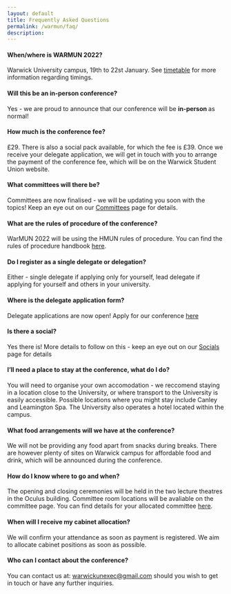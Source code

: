 ```yaml
---
layout: default
title: Frequently Asked Questions
permalink: /warmun/faq/
description:
---
```


#### When/where is WARMUN 2022?
Warwick University campus, 19th to 22st January. See <a href="http://warwickun.org/warmun/timetable">timetable</a> for more information regarding timings.

#### Will this be an in-person conference?
Yes - we are proud to announce that our conference will be <b> in-person </b> as normal!

#### How much is the conference fee?
£29. There is also a social pack available, for which the fee is £39.
Once we receive your delegate application, we will get in touch with you to arrange the payment of the conference fee, which will be on the Warwick Student Union website.

#### What committees will there be?
Committees are now finalised - we will be updating you soon with the topics! Keep an eye out on our <a href="http://warwickun.org/warmun/committees">Committees</a> page for details.

#### What are the rules of procedure of the conference?
WarMUN 2022 will be using the HMUN rules of procedure. You can find the rules of procedure handbook <a href="https://www.yumpu.com/en/document/read/22180426/hmun-rules-of-procedure-harvard-model-united-nations">here</a>.

#### Do I register as a single delegate or delegation?
Either - single delegate if applying only for yourself, lead delegate if applying for yourself and others in your university. 

#### Where is the delegate application form?
Delegate applications are now open! Apply for our conference <a href="https://docs.google.com/forms/d/e/1FAIpQLSdwIDBSU3qfU0U8KrEguGQfp0NGIQnfqh7T1xHoQfIkeUmJ2g/viewform?usp=sf_link">here</a>

#### Is there a social?
Yes there is! More details to follow on this - keep an eye out on our <a href="http://warwickun.org/warmun/socials">Socials</a> page for details

#### I’ll need a place to stay at the conference, what do I do?
You will need to organise your own accomodation - we reccomend staying in a location close to the University, or where transport to the University is easily accessible. Possible locations where you might stay include Canley and Leamington Spa. The University also operates a hotel located within the campus.

#### What food arrangements will we have at the conference?
We will not be providing any food apart from snacks during breaks. There are however plenty of sites on Warwick campus for affordable food and drink, which will be announced during the conference.

#### How do I know where to go and when?
The opening and closing ceremonies will be held in the two lecture theatres in the Oculus building. Committee room locations will be avaliable on the committee page. You can find details for your allocated committee <a href="http://warwickun.org/warmun/committees">here</a>.

#### When will I receive my cabinet allocation?
We will confirm your attendance as soon as payment is registered. We aim to allocate cabinet positions as soon as possible.

#### Who can I contact about the conference?
You can contact us at: warwickunexec@gmail.com should you wish to get in touch or have any further inquiries.
